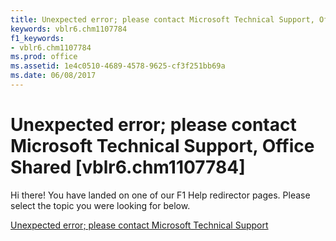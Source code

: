 ```yaml
---
title: Unexpected error; please contact Microsoft Technical Support, Office Shared [vblr6.chm1107784]
keywords: vblr6.chm1107784
f1_keywords:
- vblr6.chm1107784
ms.prod: office
ms.assetid: 1e4c0510-4689-4578-9625-cf3f251bb69a
ms.date: 06/08/2017
---
```



# Unexpected error; please contact Microsoft Technical Support, Office Shared [vblr6.chm1107784]

Hi there! You have landed on one of our F1 Help redirector pages. Please select the topic you were looking for below.

[Unexpected error; please contact Microsoft Technical Support](http://msdn.microsoft.com/library/5c49a1ba-1238-5f31-1b6f-1e03a5da8022%28Office.15%29.aspx)

